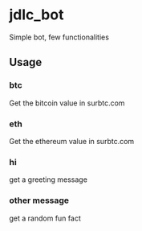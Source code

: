 # jdlc_bot

Simple bot, few functionalities

## Usage

### btc
Get the bitcoin value in surbtc.com

### eth
Get the ethereum value in surbtc.com

### hi
get a greeting message

### other message
get a random fun fact